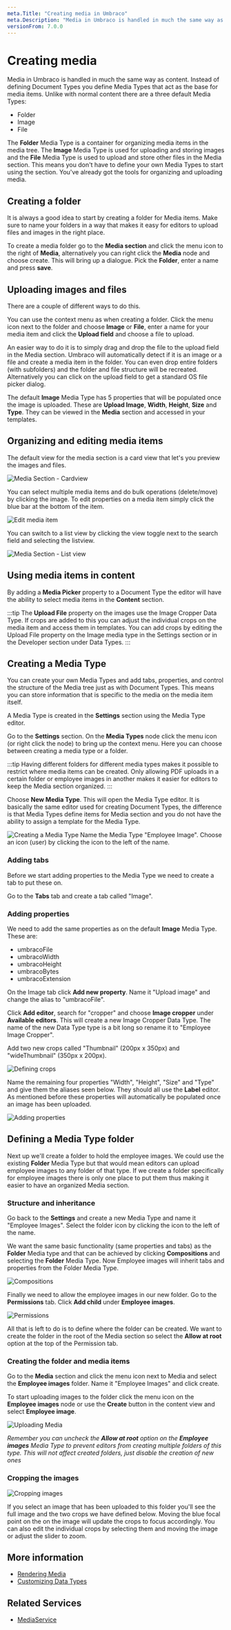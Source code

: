 ```yaml
---
meta.Title: "Creating media in Umbraco"
meta.Description: "Media in Umbraco is handled in much the same way as content. From the backoffice you can upload and create media items, such as images and files."
versionFrom: 7.0.0
---
```


# Creating media
Media in Umbraco is handled in much the same way as content. Instead of defining Document Types you define Media Types that act as the base for media items. Unlike with normal content there are a three default Media Types:

- Folder
- Image
- File

The __Folder__ Media Type is a container for organizing media items in the media tree. The __Image__ Media Type is used for uploading and storing images and the __File__ Media Type is used to upload and store other files in the Media section. This means you don't have to define your own Media Types to start using the section. You've already got the tools for organizing and uploading media.

## Creating a folder
It is always a good idea to start by creating a folder for Media items. Make sure to name your folders in a way that makes it easy for editors to upload files and images in the right place.

To create a media folder go to the __Media section__ and click the menu icon to the right of __Media__, alternatively you can right click the __Media__ node and choose create. This will bring up a dialogue. Pick the __Folder__, enter a name and press __save__.

## Uploading images and files
There are a couple of different ways to do this. 

You can use the context menu as when creating a folder. Click the menu icon next to the folder and choose __Image__ or __File__, enter a name for your media item and click the __Upload field__ and choose a file to upload.

An easier way to do it is to simply drag and drop the file to the upload field in the Media section. Umbraco will automatically detect if it is an image or a file and create a media item in the folder. You can even drop entire folders (with subfolders) and the folder and file structure will be recreated. Alternatively you can click on the upload field to get a standard OS file picker dialog.

The default __Image__ Media Type has 5 properties that will be populated once the image is uploaded. These are __Upload Image__, __Width__, __Height__, __Size__ and __Type__. They can be viewed in the __Media__ section and accessed in your templates.

## Organizing and editing media items
The default view for the media section is a card view that let's you preview the images and files.

![Media Section - Cardview](images/Creating-Media-Cardview.jpg)

You can select multiple media items and do bulk operations (delete/move) by clicking the image. To edit properties on a media item simply click the blue bar at the bottom of the item.

![Edit media item](images/Creating-Media-Edit.jpg?width=200px)

You can switch to a list view by clicking the view toggle next to the search field and selecting the listview.

![Media Section - List view](images/Creating-Media-Listview.jpg)

## Using media items in content
By adding a __Media Picker__ property to a Document Type the editor will have the ability to select media items in the __Content__ section.

:::tip
The __Upload File__ property on the images use the Image Cropper Data Type. If crops are added to this you can adjust the individual crops on the media item and access them in templates. You can add crops by editing the Upload File property on the Image media type in the Settings section or in the Developer section under Data Types.
:::

## Creating a Media Type
You can create your own Media Types and add tabs, properties, and control the structure of the Media tree just as with Document Types. This means you can store information that is specific to the media on the media item itself.

A Media Type is created in the __Settings__ section using the Media Type editor.

Go to the __Settings__ section. On the __Media Types__ node click the menu icon (or right click the node) to bring up the context menu. Here you can choose between creating a media type or a folder.

:::tip
Having different folders for different media types makes it possible to restrict where media items can be created. Only allowing PDF uploads in a certain folder or employee images in another makes it easier for editors to keep the Media section organized.
:::

Choose __New Media Type__. This will open the Media Type editor. It is basically the same editor used for creating Document Types, the difference is that Media Types define items for Media section and you do not have the ability to assign a template for the Media Type.  

![Creating a Media Type](images/Creating-Media-Create-740.jpg)
Name the Media Type "Employee Image". Choose an icon (user) by clicking the icon to the left of the name.

### Adding tabs
Before we start adding properties to the Media Type we need to create a tab to put these on.

Go to the __Tabs__ tab and create a tab called "Image".

### Adding properties
We need to add the same properties as on the default __Image__ Media Type. These are:

- umbracoFile
- umbracoWidth
- umbracoHeight
- umbracoBytes
- umbracoExtension

On the Image tab click __Add new property__. Name it "Upload image" and change the alias to "umbracoFile".

Click __Add editor__, search for "cropper" and choose __Image cropper__ under __Available editors__. This will create a new Image Cropper Data Type. The name of the new Data Type type is a bit long so rename it to "Employee Image Cropper".

Add two new crops called "Thumbnail" (200px x 350px) and "wideThumbnail" (350px x 200px).

![Defining crops](images/Creating-Media-Crops-740.jpg)

Name the remaining four properties "Width", "Height", "Size" and "Type" and give them the aliases seen below. They should all use the __Label__ editor. As mentioned before these properties will automatically be populated once an image has been uploaded.

![Adding properties](images/Creating-Media-Properties-740.jpg)

## Defining a Media Type folder
Next up we'll create a folder to hold the employee images. We could use the existing __Folder__ Media Type but that would mean editors can upload employee images to any folder of that type. If we create a folder specifically for employee images there is only one place to put them thus making it easier to have an organized Media section.

### Structure and inheritance
Go back to the __Settings__ and create a new Media Type and name it "Employee Images". Select the folder icon by clicking the icon to the left of the name.

We want the same basic functionality (same properties and tabs) as the __Folder__ Media type and that can be achieved by clicking __Compositions__ and selecting the __Folder__ Media Type. Now Employee images will inherit tabs and properties from the Folder Media Type.

![Compositions](images/Creating-Media-Compositions.jpg)

Finally we need to allow the employee images in our new folder. Go to the __Permissions__ tab. Click __Add child__ under __Employee images__.

![Permissions](images/Creating-Media-Permissions.jpg)

All that is left to do is to define where the folder can be created. We want to create the folder in the root of the Media section so select the __Allow at root__ option at the top of the Permission tab.

### Creating the folder and media items
Go to the __Media__ section and click the menu icon next to Media and select the __Employee images__ folder. Name it "Employee Images" and click create.

To start uploading images to the folder click the menu icon on the __Employee images__ node or use the __Create__ button in the content view and select __Employee image__.

![Uploading Media](images/Creating-Media-Upload-740.jpg)

*Remember you can uncheck the __Allow at root__ option on the __Employee images__ Media Type to prevent editors from creating multiple folders of this type. This will not affect created folders, just disable the creation of new ones*

### Cropping the images
![Cropping images](images/Creating-Media-Cropping-740.jpg)

If you select an image that has been uploaded to this folder you'll see the full image and the two crops we have defined below. Moving the blue focal point on the on the image will update the crops to focus accordingly. You can also edit the individual crops by selecting them and moving the image or adjust the slider to zoom.

## More information
- [Rendering Media](../../Design/Rendering-Media/)
- [Customizing Data Types](../Data-Types/index.md)

## Related Services
- [MediaService](../../../Reference/Management/Services/MediaService/index.md)
